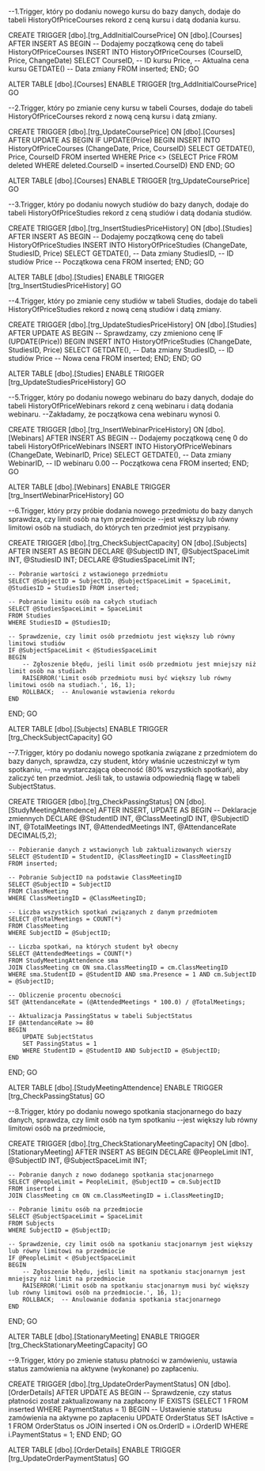 --1.Trigger, który po dodaniu nowego kursu do bazy danych, dodaje do tabeli HistoryOfPriceCourses rekord z ceną kursu i datą dodania kursu.

CREATE TRIGGER [dbo].[trg_AddInitialCoursePrice]
ON [dbo].[Courses]
AFTER INSERT
AS
BEGIN
-- Dodajemy początkową cenę do tabeli HistoryOfPriceCourses
INSERT INTO HistoryOfPriceCourses (CourseID, Price, ChangeDate)
SELECT
CourseID, -- ID kursu
Price, -- Aktualna cena kursu
GETDATE() -- Data zmiany
FROM inserted;
END;
GO

ALTER TABLE [dbo].[Courses] ENABLE TRIGGER [trg_AddInitialCoursePrice]
GO

--2.Trigger, który po zmianie ceny kursu w tabeli Courses, dodaje do tabeli HistoryOfPriceCourses rekord z nową ceną kursu i datą zmiany.

CREATE TRIGGER [dbo].[trg_UpdateCoursePrice]
ON [dbo].[Courses]
AFTER UPDATE
AS
BEGIN
IF UPDATE(Price)
BEGIN
INSERT INTO HistoryOfPriceCourses (ChangeDate, Price, CourseID)
SELECT GETDATE(), Price, CourseID
FROM inserted
WHERE Price <> (SELECT Price FROM deleted WHERE deleted.CourseID = inserted.CourseID)
END
END;
GO

ALTER TABLE [dbo].[Courses] ENABLE TRIGGER [trg_UpdateCoursePrice]
GO

--3.Trigger, który po dodaniu nowych studiów do bazy danych, dodaje do tabeli HistoryOfPriceStudies rekord z ceną studiów i datą dodania studiów.

CREATE TRIGGER [dbo].[trg_InsertStudiesPriceHistory]
ON [dbo].[Studies]
AFTER INSERT
AS
BEGIN
-- Dodajemy początkową cenę do tabeli HistoryOfPriceStudies
INSERT INTO HistoryOfPriceStudies (ChangeDate, StudiesID, Price)
SELECT
GETDATE(), -- Data zmiany
StudiesID, -- ID studiów
Price -- Początkowa cena
FROM inserted;
END;
GO

ALTER TABLE [dbo].[Studies] ENABLE TRIGGER [trg_InsertStudiesPriceHistory]
GO

--4.Trigger, który po zmianie ceny studiów w tabeli Studies, dodaje do tabeli HistoryOfPriceStudies rekord z nową ceną studiów i datą zmiany.

CREATE TRIGGER [dbo].[trg_UpdateStudiesPriceHistory]
ON [dbo].[Studies]
AFTER UPDATE
AS
BEGIN
-- Sprawdzamy, czy zmieniono cenę
IF (UPDATE(Price))
BEGIN
INSERT INTO HistoryOfPriceStudies (ChangeDate, StudiesID, Price)
SELECT
GETDATE(), -- Data zmiany
StudiesID, -- ID studiów
Price -- Nowa cena
FROM inserted;
END;
END;
GO

ALTER TABLE [dbo].[Studies] ENABLE TRIGGER [trg_UpdateStudiesPriceHistory]
GO

--5.Trigger, który po dodaniu nowego webinaru do bazy danych, dodaje do tabeli HistoryOfPriceWebinars rekord z ceną webinaru i datą dodania webinaru.
--Zakładamy, że początkowa cena webinaru wynosi 0.

CREATE TRIGGER [dbo].[trg_InsertWebinarPriceHistory]
ON [dbo].[Webinars]
AFTER INSERT
AS
BEGIN
-- Dodajemy początkową cenę 0 do tabeli HistoryOfPriceWebinars
INSERT INTO HistoryOfPriceWebinars (ChangeDate, WebinarID, Price)
SELECT
GETDATE(), -- Data zmiany
WebinarID, -- ID webinaru
0.00 -- Początkowa cena
FROM inserted;
END;
GO

ALTER TABLE [dbo].[Webinars] ENABLE TRIGGER [trg_InsertWebinarPriceHistory]
GO

--6.Trigger, który przy próbie dodania nowego przedmiotu do bazy danych sprawdza, czy limit osób na tym przedmiocie
--jest większy lub równy limitowi osób na studiach, do których ten przedmiot jest przypisany.

CREATE TRIGGER [dbo].[trg_CheckSubjectCapacity]
ON [dbo].[Subjects]
AFTER INSERT
AS
BEGIN
DECLARE @SubjectID INT, @SubjectSpaceLimit INT, @StudiesID INT;
DECLARE @StudiesSpaceLimit INT;

    -- Pobranie wartości z wstawionego przedmiotu
    SELECT @SubjectID = SubjectID, @SubjectSpaceLimit = SpaceLimit, @StudiesID = StudiesID FROM inserted;

    -- Pobranie limitu osób na całych studiach
    SELECT @StudiesSpaceLimit = SpaceLimit
    FROM Studies
    WHERE StudiesID = @StudiesID;

    -- Sprawdzenie, czy limit osób przedmiotu jest większy lub równy limitowi studiów
    IF @SubjectSpaceLimit < @StudiesSpaceLimit
    BEGIN
        -- Zgłoszenie błędu, jeśli limit osób przedmiotu jest mniejszy niż limit osób na studiach
        RAISERROR('Limit osób przedmiotu musi być większy lub równy limitowi osób na studiach.', 16, 1);
        ROLLBACK;  -- Anulowanie wstawienia rekordu
    END

END;
GO

ALTER TABLE [dbo].[Subjects] ENABLE TRIGGER [trg_CheckSubjectCapacity]
GO

--7.Trigger, który po dodaniu nowego spotkania związane z przedmiotem do bazy danych, sprawdza, czy student, który właśnie uczestniczył w tym spotkaniu,
--ma wystarczającą obecność (80% wszystkich spotkań), aby zaliczyć ten przedmiot. Jeśli tak, to ustawia odpowiednią flagę w tabeli SubjectStatus.

CREATE TRIGGER [dbo].[trg_CheckPassingStatus]
ON [dbo].[StudyMeetingAttendence]
AFTER INSERT, UPDATE
AS
BEGIN
-- Deklaracje zmiennych
DECLARE @StudentID INT, @ClassMeetingID INT, @SubjectID INT, @TotalMeetings INT, @AttendedMeetings INT, @AttendanceRate DECIMAL(5,2);

    -- Pobieranie danych z wstawionych lub zaktualizowanych wierszy
    SELECT @StudentID = StudentID, @ClassMeetingID = ClassMeetingID
    FROM inserted;

    -- Pobranie SubjectID na podstawie ClassMeetingID
    SELECT @SubjectID = SubjectID
    FROM ClassMeeting
    WHERE ClassMeetingID = @ClassMeetingID;

    -- Liczba wszystkich spotkań związanych z danym przedmiotem
    SELECT @TotalMeetings = COUNT(*)
    FROM ClassMeeting
    WHERE SubjectID = @SubjectID;

    -- Liczba spotkań, na których student był obecny
    SELECT @AttendedMeetings = COUNT(*)
    FROM StudyMeetingAttendence sma
    JOIN ClassMeeting cm ON sma.ClassMeetingID = cm.ClassMeetingID
    WHERE sma.StudentID = @StudentID AND sma.Presence = 1 AND cm.SubjectID = @SubjectID;

    -- Obliczenie procentu obecności
    SET @AttendanceRate = (@AttendedMeetings * 100.0) / @TotalMeetings;

    -- Aktualizacja PassingStatus w tabeli SubjectStatus
    IF @AttendanceRate >= 80
    BEGIN
        UPDATE SubjectStatus
        SET PassingStatus = 1
        WHERE StudentID = @StudentID AND SubjectID = @SubjectID;
    END

END;
GO

ALTER TABLE [dbo].[StudyMeetingAttendence] ENABLE TRIGGER [trg_CheckPassingStatus]
GO

--8.Trigger, który po dodaniu nowego spotkania stacjonarnego do bazy danych, sprawdza, czy limit osób na tym spotkaniu
--jest większy lub równy limitowi osób na przedmiocie,

CREATE TRIGGER [dbo].[trg_CheckStationaryMeetingCapacity]
ON [dbo].[StationaryMeeting]
AFTER INSERT
AS
BEGIN
DECLARE @PeopleLimit INT, @SubjectID INT, @SubjectSpaceLimit INT;

    -- Pobranie danych z nowo dodanego spotkania stacjonarnego
    SELECT @PeopleLimit = PeopleLimit, @SubjectID = cm.SubjectID
    FROM inserted i
    JOIN ClassMeeting cm ON cm.ClassMeetingID = i.ClassMeetingID;

    -- Pobranie limitu osób na przedmiocie
    SELECT @SubjectSpaceLimit = SpaceLimit
    FROM Subjects
    WHERE SubjectID = @SubjectID;

    -- Sprawdzenie, czy limit osób na spotkaniu stacjonarnym jest większy lub równy limitowi na przedmiocie
    IF @PeopleLimit < @SubjectSpaceLimit
    BEGIN
        -- Zgłoszenie błędu, jeśli limit na spotkaniu stacjonarnym jest mniejszy niż limit na przedmiocie
        RAISERROR('Limit osób na spotkaniu stacjonarnym musi być większy lub równy limitowi osób na przedmiocie.', 16, 1);
        ROLLBACK;  -- Anulowanie dodania spotkania stacjonarnego
    END

END;
GO

ALTER TABLE [dbo].[StationaryMeeting] ENABLE TRIGGER [trg_CheckStationaryMeetingCapacity]
GO

--9.Trigger, który po zmienie statusu płatności w zamówieniu, ustawia status zamówienia na aktywne (wykonane) po zapłaceniu.

CREATE TRIGGER [dbo].[trg_UpdateOrderPaymentStatus]
ON [dbo].[OrderDetails]
AFTER UPDATE
AS
BEGIN
-- Sprawdzenie, czy status płatności został zaktualizowany na zapłacony
IF EXISTS (SELECT 1 FROM inserted WHERE PaymentStatus = 1)
BEGIN
-- Ustawienie statusu zamówienia na aktywne po zapłaceniu
UPDATE OrderStatus
SET IsActive = 1
FROM OrderStatus os
JOIN inserted i ON os.OrderID = i.OrderID
WHERE i.PaymentStatus = 1;
END
END;
GO

ALTER TABLE [dbo].[OrderDetails] ENABLE TRIGGER [trg_UpdateOrderPaymentStatus]
GO
